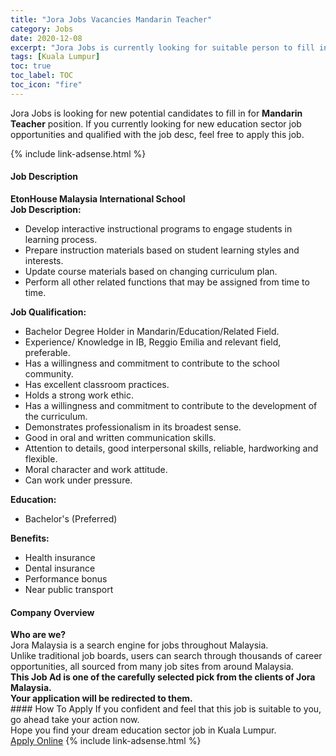```yaml
---
title: "Jora Jobs Vacancies Mandarin Teacher" 
category: Jobs 
date: 2020-12-08 
excerpt: "Jora Jobs is currently looking for suitable person to fill in the Mandarin Teacher which positioned at Kuala Lumpur" 
tags: [Kuala Lumpur] 
toc: true 
toc_label: TOC 
toc_icon: "fire" 
--- 
```


<p>Jora Jobs is looking for new potential candidates to fill in for <b>Mandarin Teacher</b> position. If you currently looking for new education sector job opportunities and qualified with the job desc, feel free to apply this job.
</p>{% include link-adsense.html %} 
 <div><div><div><h4>Job Description</h4></div></div><div><div><span><div><div><strong>EtonHouse Malaysia International School</strong></div><div><div><strong>Job Description:</strong></div><ul><li>Develop interactive instructional programs to engage students in learning process.</li><li>Prepare instruction materials based on student learning styles and interests.</li><li>Update course materials based on changing curriculum plan.&#160;&#160;</li><li>Perform all other related functions that may be assigned from time to time.</li></ul><div><div><strong>Job Qualification:</strong></div><ul><li>Bachelor Degree Holder in Mandarin/Education/Related Field.</li><li>Experience/ Knowledge in IB, Reggio Emilia and relevant field, preferable.</li><li>Has a willingness and commitment to contribute to the school community.</li><li>Has excellent classroom practices.</li><li>Holds a strong work ethic.&#160;&#160;</li><li>Has a willingness and commitment to contribute to the development of the curriculum.</li><li>Demonstrates professionalism in its broadest sense.</li><li>Good in oral and written communication skills.&#160;&#160;</li><li>Attention to details, good interpersonal skills, reliable, hardworking and flexible.</li><li>Moral character and work attitude.</li><li>Can work under pressure.</li></ul><div><div><strong>Education:</strong></div><ul><li>Bachelor's (Preferred)</li></ul><div><div><strong>Benefits:</strong></div><ul><li>Health insurance</li><li>Dental insurance</li><li>Performance bonus</li><li>Near public transport</li></ul></div></div></div></div></div></span></div></div></div> 
<div><div><div><h4>Company Overview</h4></div></div><div><div><span><div><div>
<strong>Who are we?</strong></div>
<div>
	Jora Malaysia is a search engine for jobs throughout Malaysia.<br>
	Unlike traditional job boards, users can search through thousands of career opportunities, all sourced from many job sites from around Malaysia.&#160;</div>
<div>
<div>
<strong>This Job Ad is one of the carefully selected pick from the clients of Jora Malaysia.</strong></div>
<div>
<strong>Your application will be redirected to them.</strong></div>
</div></div></span></div></div></div> 
#### How To Apply 
If you confident and feel that this job is suitable to you, go ahead take your action now. <br/> 
Hope you find your dream education sector job in Kuala Lumpur. <br/> 
<a href="https://www.jobstreet.com.my/en/job/mandarin-teacher-4438931?jobId=jobstreet-my-job-4438931&sectionRank=27&token=0~408fea3f-4a63-4f18-9151-2c7cd8658c22&fr=SRP%20View%20In%20New%20Ta" class="btn btn--info" target="_blank" rel="nofollow noopenner">Apply Online</a> 
{% include link-adsense.html %} 